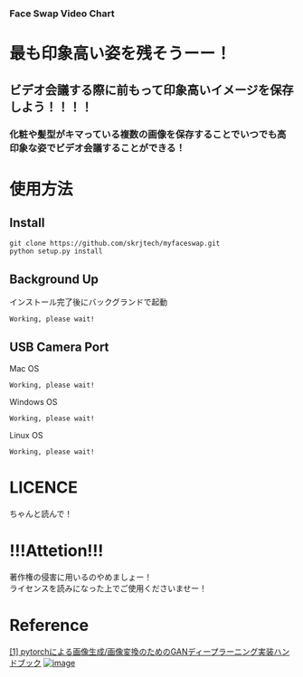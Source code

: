 ### Face Swap Video Chart
# 最も印象高い姿を残そうーー！
## ビデオ会議する際に前もって印象高いイメージを保存しよう！！！！
### 化粧や髪型がキマっている複数の画像を保存することでいつでも高印象な姿でビデオ会議することができる！

# 使用方法
## Install 
```
git clone https://github.com/skrjtech/myfaceswap.git
python setup.py install
```
## Background Up
インストール完了後にバックグランドで起動
```
Working, please wait!
```
## USB Camera Port
Mac OS
```
Working, please wait!
```
Windows OS
```
Working, please wait!
```
Linux OS
```
Working, please wait!
```
# LICENCE
ちゃんと読んで！

# !!!Attetion!!!
著作権の侵害に用いるのやめましょー！\
ライセンスを読みになった上でご使用くださいませー！

# Reference
[[1] pytorchによる画像生成/画像変換のためのGANディープラーニング実装ハンドブック](https://github.com/ayukat1016/gan_sample)
[![image](https://www.shuwasystem.co.jp//images/book/560939.jpg?raw=true)](https://www.shuwasystem.co.jp/book/9784798062297.html)
